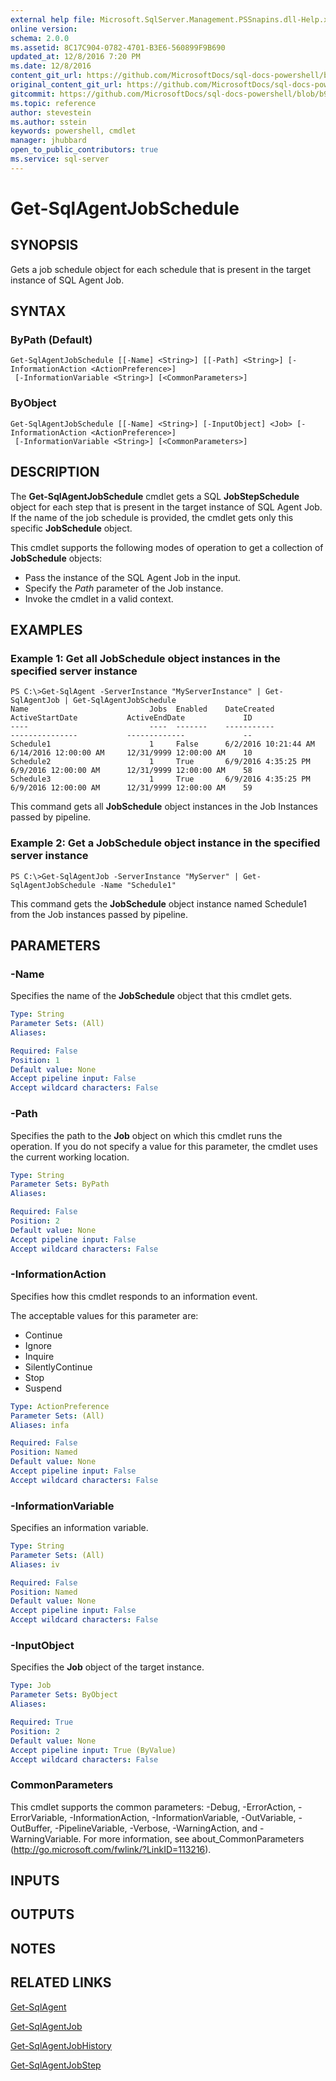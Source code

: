 ```yaml
---
external help file: Microsoft.SqlServer.Management.PSSnapins.dll-Help.xml
online version: 
schema: 2.0.0
ms.assetid: 8C17C904-0782-4701-B3E6-560899F9B690
updated_at: 12/8/2016 7:20 PM
ms.date: 12/8/2016
content_git_url: https://github.com/MicrosoftDocs/sql-docs-powershell/blob/master/sqlserver-cmdlets/sqlserver/vlatest/Get-SqlAgentJobSchedule.md
original_content_git_url: https://github.com/MicrosoftDocs/sql-docs-powershell/blob/master/sqlserver-cmdlets/sqlserver/vlatest/Get-SqlAgentJobSchedule.md
gitcommit: https://github.com/MicrosoftDocs/sql-docs-powershell/blob/b925b18b49186ab91cfeb5201e061d569d0eeae2/sqlserver-cmdlets/sqlserver/vlatest/Get-SqlAgentJobSchedule.md
ms.topic: reference
author: stevestein
ms.author: sstein
keywords: powershell, cmdlet
manager: jhubbard
open_to_public_contributors: true
ms.service: sql-server
---
```


# Get-SqlAgentJobSchedule

## SYNOPSIS
Gets a job schedule object for each schedule that is present in the target instance of SQL Agent Job.

## SYNTAX

### ByPath (Default)
```
Get-SqlAgentJobSchedule [[-Name] <String>] [[-Path] <String>] [-InformationAction <ActionPreference>]
 [-InformationVariable <String>] [<CommonParameters>]
```

### ByObject
```
Get-SqlAgentJobSchedule [[-Name] <String>] [-InputObject] <Job> [-InformationAction <ActionPreference>]
 [-InformationVariable <String>] [<CommonParameters>]
```

## DESCRIPTION
The **Get-SqlAgentJobSchedule** cmdlet gets a SQL **JobStepSchedule** object for each step that is present in the target instance of SQL Agent Job.
If the name of the job schedule is provided, the cmdlet gets only this specific **JobSchedule** object.

This cmdlet supports the following modes of operation to get a collection of **JobSchedule** objects:

- Pass the instance of the SQL Agent Job in the input. 
- Specify the *Path* parameter of the Job instance. 
- Invoke the cmdlet in a valid context.

## EXAMPLES

### Example 1: Get all JobSchedule object instances in the specified server instance
```
PS C:\>Get-SqlAgent -ServerInstance "MyServerInstance" | Get-SqlAgentJob | Get-SqlAgentJobSchedule
Name                           Jobs  Enabled    DateCreated               ActiveStartDate           ActiveEndDate             ID
----                           ----  -------    -----------               ---------------           -------------             --
Schedule1                      1     False      6/2/2016 10:21:44 AM      6/14/2016 12:00:00 AM     12/31/9999 12:00:00 AM    10
Schedule2                      1     True       6/9/2016 4:35:25 PM       6/9/2016 12:00:00 AM      12/31/9999 12:00:00 AM    58
Schedule3                      1     True       6/9/2016 4:35:25 PM       6/9/2016 12:00:00 AM      12/31/9999 12:00:00 AM    59
```

This command gets all **JobSchedule** object instances in the Job Instances passed by pipeline.

### Example 2: Get a JobSchedule object instance in the specified server instance
```
PS C:\>Get-SqlAgentJob -ServerInstance "MyServer" | Get-SqlAgentJobSchedule -Name "Schedule1"
```

This command gets the **JobSchedule** object instance named Schedule1 from the Job instances passed by pipeline.

## PARAMETERS

### -Name
Specifies the name of the **JobSchedule** object that this cmdlet gets.

```yaml
Type: String
Parameter Sets: (All)
Aliases: 

Required: False
Position: 1
Default value: None
Accept pipeline input: False
Accept wildcard characters: False
```

### -Path
Specifies the path to the **Job** object on which this cmdlet runs the operation.
If you do not specify a value for this parameter, the cmdlet uses the current working location.

```yaml
Type: String
Parameter Sets: ByPath
Aliases: 

Required: False
Position: 2
Default value: None
Accept pipeline input: False
Accept wildcard characters: False
```

### -InformationAction
Specifies how this cmdlet responds to an information event.

The acceptable values for this parameter are:

- Continue
- Ignore
- Inquire
- SilentlyContinue
- Stop
- Suspend

```yaml
Type: ActionPreference
Parameter Sets: (All)
Aliases: infa

Required: False
Position: Named
Default value: None
Accept pipeline input: False
Accept wildcard characters: False
```

### -InformationVariable
Specifies an information variable.

```yaml
Type: String
Parameter Sets: (All)
Aliases: iv

Required: False
Position: Named
Default value: None
Accept pipeline input: False
Accept wildcard characters: False
```

### -InputObject
Specifies the **Job** object of the target instance.

```yaml
Type: Job
Parameter Sets: ByObject
Aliases: 

Required: True
Position: 2
Default value: None
Accept pipeline input: True (ByValue)
Accept wildcard characters: False
```

### CommonParameters
This cmdlet supports the common parameters: -Debug, -ErrorAction, -ErrorVariable, -InformationAction, -InformationVariable, -OutVariable, -OutBuffer, -PipelineVariable, -Verbose, -WarningAction, and -WarningVariable. For more information, see about_CommonParameters (http://go.microsoft.com/fwlink/?LinkID=113216).

## INPUTS

## OUTPUTS

## NOTES

## RELATED LINKS

[Get-SqlAgent](xref:sqlserver/vlatest/Get-SqlAgent.md)

[Get-SqlAgentJob](xref:sqlserver/vlatest/Get-SqlAgentJob.md)

[Get-SqlAgentJobHistory](xref:sqlserver/vlatest/Get-SqlAgentJobHistory.md)

[Get-SqlAgentJobStep](xref:sqlserver/vlatest/Get-SqlAgentJobStep.md)


